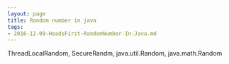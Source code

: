 ```yaml
---
layout: page
title: Random number in java
tags:
- 2016-12-09-HeadsFirst-RandomNumber-In-Java.md
---
```

ThreadLocalRandom, SecureRandm, java.util.Random, java.math.Random
